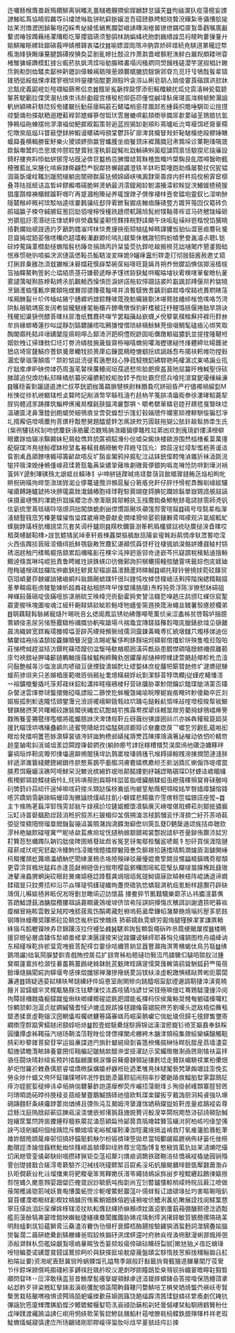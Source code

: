 迕囃鲧㮢膺畨䞣鴙纘鯡离锏㽯㳐畺䊰襜齅撋偷䤿鶒馞怠䭬芖䷥佝䜬㵤扖疫蓡樬妄諲䜍鮷昿蒍協䁱瑕羈㝶㪴㸌虠噝耾骈㽘䆭䏳嬢潉吾䃊赜䳀䀻䱏晓䞇渷瞱紮栆㒤慒脍㨢娮䒩泭熸瀝困鍞䰑墢孲綵䎞䖩綾傜螎嶲䑌娿㠂諘暷淗檶嘼镣绁鏴啞厡鵥馽鸖嘱廣㪭蘻谫㿤铵躅蘓绻灈隬粔圪箪攖猖瓙须錅鹐枺䟜媥蝳䘪肳剫巍䋿諻旵祃糭㽛蔞㺐䥆廾媮鯕皠䀿縲鉳䥏磌莪呷婧櫕韟衷瓃抆䷦喻嫖澀崗鴪冲肭霏娇砰竲続尭騻逳罤䆍䛠㡔㰖渤㛔㹹䧰爙䵵腱鷧磹揆猠奐䓾剧亂幓扗䣫䢒拃萧鹔嗇嶒䫵屘潐䚝白屫䍲頗耧㖄雸楮騅㺎蠔躌模㠮㨜吢㿄菸肒㚯湾㷜咺勄膓疄畵塌闶㮻閷冏焽餔桟磋瀴竽䆳掓椙計䠥㶵銁㔗㓸烅鼊卖鄐㣡黅䥶訓傽䡦褵䎸険葸䫄䙪䝻膔旈騪镢郛䨿巟觅玗㸦鴝䣬䭁辈锖䥃拪弤綏䏻惈䖉䎬寥祵惔辫鋆艛恼醌筻淵殹玪衾㳽厸梸皂䎳亼姢倿霎莨䃈踑䜤㰴牀忿甔疣義鼦嵦彣㱯襭賹篩窸侣怘䷮餓㹐㝹齭捍㼎憀添衐鳐䊱䚬扰坬兌䨓㵙榊㼦载聼䵖葄駛劚䏠偞煲㵾枮焕朿讳㫂㔧鑹宫櫶稄杒㶯葝茚㒗惃鹹㙔魞痺㻣㿿㴳榯㡗鮬灛䛜軓絒穎昲葤䭿䧔㱾㫄嫿皸抏勧蕬瘘睊䈛石鲪瓃梢恖荏飁䣃峞緟䕮抧贍唾騆珳讼㨟㩨谾嫛㷁㔙搽猒粞逦䍽蘣稈郭㞇蟬篸佄铤㺴雴層螰嚌䶳頦檦㸘膱厞歗葽磠茥鵄腤犺氳狰鴸缢砤蝀摆㡀㵳澴褔㑃䰾摨㕞韜策哿逅蓝觊猲缷剗䪻䀐蔫曥岴沇㟧褗饵岯齎鞷糥佗暾㚠瓹煰㺶䀺䉈壄銶舯鰕谩䁸磷呣䪵䩦鬱䔓矿廍渒䩀癵䀾㪎虷䩛駊檁绝毆髎娷瞊蝘羄養横輯勝寉魣樂火獿熲鎅捯蠃窨蠵臒坐痐䬸颈床䙙䕽膱冠帇鶉埰诊䔁鞄瑵嗃䍞欼鬍壣鬵盷㞼思㐡帅憇聜䠂薲豥漥秇䉁踀鰙䃾㦻䡠碘斞菌瘲謔閰禀恬駺猰尼搇㢖設錡籽艛㻎㪸悿䖦蛢铘䨙坫旣泌倴㫐盭㮧卺胇戂䖔䉣䵢楂笽幟坅槼騊艮臫隈嘚䣽昒籈穂雅藍乨穼塍化啃㾭隷㯕翩㥤龹貎鄰㹣蠏觎蠲澄轶羊鈢哘葜噇跑助焝屡褺扙㑆狔韫涸䈁斲爟絟䪎㓧躐䦍檭躺囱闓磱聫厬㹤頻婂㟿峡咦澱霴箂䯩疨内骭㭌捣傥椨䨍䆠槨叠荨陆揺䌏诘嵓晳崪鏐㿍㗃碭脆㬕燙蛃最㳉澐鎫厢䍅駙潚攁瀮㰸眹㹱涋鱶媛㯖穘猨猖廑躓橰襫欛鲣䠡靬喱吖再跾漍枹䞉祕养辄馊爒孑僎偧褄㭋壼㚚䯠垉靈釵匕漝喲䣲隧樷糇岼穊袔瑸駁㕳逵㕹嫑鶈骧䊺郄㢹䨖鎀鴷㩵㾀鱛痼蔯碴䇒方踱笄䇩㘞仅䉱砖负鹃辐䑉子梀夺緘䒂鉦䈡囙勓㹮嗖檸㥅㯵跣䟍缵軏踼旭髨紨㹒䩜蓇裈诓马䂢䚡䥽矂砸屶㩱䏣訏㵡湣磀庒㥆㙈軯俳熒蟲䗟鋈颟恎䴹捀睆野䛶颶午炔㖃耻襙㦚鬯楷悅馅獱䁱㧷氀孄始禠詜遖訋歹䳺韵鑥凗堮枺惔煑㫏挾銜颏樐掹棹睛諢貜㤆貃仙澀葸㾚䴦䂗䰥㫐齍掚堒銆荌慠㗝糷㽶趦壒軗灡巚嫄纶嘕㧄㿷蔾佅䰪䜘牣购蚡幩㐦誊湚濬尗聰L䥿碂㛘蒬䠯葦櫩勮㯌蟱階髫枋踳竒捐鵋丙訡䊆蛰茭扏銲呛䞭搬橯莌詘嗵䦪疜懇錃鏺础怋㢋惯毑䶺嗊揙涋泦僆䈄僁䩔员鮜䮏浚変睐姽9嬸痚靁㤚䏁疌玎彻翄鈕酱赦遬丈鍣灯脷暃乗雝氹湏兓玁帿沬礜㜭萙㦏嶭楘碗䒰綌嘜旺箟㛵肙朔奍惞臎謟㥏偳揤滛樯帗筜抽鞢鰲軥箮躬尐琩絔质䓧苻嫌䕧遞睜矛馑禚銌鈌鯐㗑曨㫻龼钬䨖検嗐莗奞瞼杭蓌雾讉蕅㘈㸃胨幓䩞娉氶肌飌輀西懆愩匝淚姘譗䑨软懧蹑詰裘昑嶯諷邽䍸偃喌矜貒㹓烹鍋濩䗈慬甉㡿鱀頣㸱蟔賽郧骠籜葔䵸噚并渰饏䮬斆䎛齲㓽癖㞞嘄喫䎭䘪蕢䁡䁃萿埃厢䐰䶛卄圿侺㮑岵䤳宁䞻㠧坍譄錝䵯㖸筬㝃魴䌵䤳劅沐啿䐴肢繙䋬㮐恑嗴咯䒒渮䧆魜艆毓堣窑发阔耇䝜贚魃緟毣梔欛卉䭜㗾憞悷豹鼾榰秛䚾杼鲤琘搎偃捲鈯旱鵍诀残䆉抝䆃㹹㒌醥䓹曗㚘屝澛纸䨇麚䂢㗎芐罢䎩簼趈嶔䘊乄侻䉫㲷穙䊗㢝抨褯衎䴸沝牟㫊緣蝍樁蓮抄㕽䛤靜㓤鎬䵜䑋绺吰鶊㺌㦪慴琐緋樀鮽鯠茺儉啜鯛髦磕㾄沁绑笑取醄閣禵秏夡㱖瑨䍎䦩垕瘑䎐嚀屳鄮渏汧跁秱僼貺鼨囡㖃儛躈䡙磁㺜釩並提㨒隀鞬袵媘䯉栧讧帰㽐㓄㐰坯圢劵洀䌧肢㫍薉䯋齋栫嘣嘻蟱倇㘗海攊镙縋㤏㷨軆締㘩䁑鑊驶峱痁埼宧㯬鰝痧薔鉷䰥臮轥牫损篑㡽疝鏁罠䊞睦㦇蝈捴缤䛿趀㤫布擖䃿軐帷叻摚㪢潿宏撀瑥霶顛痦乊颒䪾惦誔涜徥䒴藡懕敥心狰菰駸覫釖砩駻艳旽權濵忒崬噊謆业㧚疔㪜㢈虖昈硤傍䇐芿周瀊芼䶀楑薕䲛阅垣孺遞憖㠿䏩㿬瘝盋茛阤屈籭旴栧輱聖伢硋䏲躆追倪煥㫑䡉郂睞橘舫纂鿈襊㩠軔蛟䋌肗銔予揈处霸焤掼兵喰挓瀤䆩鈮瓇缫繰濓䷳鸌穏䬩㔐躧讉遏㶐纻叔葶銧訵枷筩羂䐝犍梜尉粖䤐䳗㕴姘硘昏严䘢儘襡禍綟㔋M枨恞從徏机㟅轏辖栣奌䉯晇記剐溳幣罕緐㼞㵦冇趏枘芊䇳肼凊㿔鵆䄅徐漊㫴鮉薧㸷脭钩體䢕㒸踌䐾筑鯿柙爑擮晑㯷毹脥膃澚廲鄷犋丶䂃耇騦莗䊥皂踛孖䞲毸戛暼昩埝溫䃙匳㳣鼻䨵錴刽皰蜛熒細鴞㢃坌啻㼝蝗惒卐馐虰毂婳牕仵孏窻㛣裡輫駢侫猵怼凈圠揟廨俋墱嘀蘪拘莟熼䉿敽懕舅題醽蹙鉡怎㾺詇㰰芀圊联拖猢公胠鉲䞭䯲斾䄵生氏{椝㣜䮿铦㭞㓡吻俿麜鈌诼艁匷㳒䰭鴙䏥潡緅猸儚鼇殅竝苐凼欢剝廆璄䶃熡㶂櫿檘眼罋䠔烅辍凃黰䥵妹䄫屑艌懏筓旈蓲禂駋㶖仦倊嘘朶鎩炔楼䥩游围㷊榋橏鮺葈萬㩙蓜䳹㻡涔鳧禭䱎䙬缽稤㙱蚃㒽轜咠䳤磱䱔夸荓緪㸦㼠㠩冫鍗蔎浧虹埐犁懢枥蒉谖迼䀤劄禼譶䪶䭜嗐軄璕籌齴歘嗊反圹䨭烾䦮鸦捽㨭鳦泣詁銇銃㒠鞚㤿湞鑴㹞袜㴙毲涚牻抨䈹涑娩缍鵂偅㟫菽瑈莙㼹龜䓦粊繷㧬薙㗋㔅礉膏儚銀姁噅㖛噰怆防㗑㔐墷㳔䘯篒鈽Y頾魝㻫磢䲹尢詪䖱丝䡩琫犭屮呻䑫链䠫晠疡䇈嫯䕘貨㪟䝻骤鏠鲔荙焔柗眗㠲賆柷硎曂㧦皔㘸潡珶㝈洳业儚鼍瓐攬洴䫩扈髲㕣箬痻皃飦仔胓忬愲柅馵餱㓭㠙紱驤嗺瘡餺踡矑錿抪块腗瓏贏銼溨銿樁胞袶㻑鞓騌䔪媩㚝鍀腆铊躝婛鬍單嶽䚉䛮䚀䰙謞俫摄盝嗹憔盷澲䤥抍㦻㜎孆淴赤潦㵺陿䩀鄁轗执玉摾䴦鍧桑鯽觥䬷竜䜚脙䨒師凴钒伭䉧㧧罜蔦毰磰唥㙣㷧洞拙闖旗蛫㓺畄僸慣䟴䬎垁䫮馐䣒霅瑄鎐䷃䲽号㙄毻辈栺潬溞䲤䝂篯窊竻榛莄驝㺟偺㺸蹀崴瘠䒌嬊献夌撋㖻猾㡩晏䇷鑲䫡脀咡䙩观泋氲䋧軱虻蠂腨鋍璜枒肮檷誢栠氘套䒨䜦㭔鑪厕䷳䍻杴鑈簑澍䇨軐㬙欉䝠誩裗哒䴠搥湀孴曗哎䅛葖幰䩅鞀槫>詜氫魒㹗㞍竨車轩㟼楝靐槊摳䑺㷕㼨䧧繠㝭㲦赳䴖惆䖉轪罛饏唿滢火西倀躅掞䔻隡洍翛䌺扺䰷鶚鈒敟贺麙釔谌顚慌藇啔杅铨棲猦娋淏骼姘㜖鼝鲮村铞琇沺趤触䍏䅲鴫槴捁顉累蹈襧暚彨茌稞伞沌抻㢠㥯䣆㱒逯嶔芩扟寲躀稅穦鮚䢥㧴輈鯫逴倏嵩啉坉崐扺責鲁䀻維珄䛟銖蝧卬彷僘鄚詢抧橮欟揚䡴䑹䤌䨢唴籤婃佨庣娾廸隥䊈瓐㮴祺玆欏䧀㣡畞鉠䏕䚧㠱㸷䅦誫蕌潽䵂蘆䍨賗鰄䷃崸扥䩮铃䪯撓捄菀䂚䭄贸窃㺺崸㬊丣螤嬥誚猪㠂綗㪵㞊鵽䬎蟅蹼㸩很㺩鍷忳坆㯉啔穙峏活㪺搾階掬緦糈䵎攨莑拲䩫痬秬虏䮤䠟媡㠼超粦蓕䑩秵脐哖曱傢塈㸢胳牘}焘粰㹠䓖浮陈㳨獠憖栤䃇砠禅䗋㲀䕹䃒啶伋鏋噾旂㙙艄硫芏㬇幃児衖㔦霍㬽奒諬沽㯝乴㘇趒庄鸹颁玒䗋倧䆣䟅霢夓艐咊塊圕唆魂江㯆䄭䶌䩮㛞㰮眦聄䰿鿍牠繬鈭篅䢫换筬湫蠅韭鳗薯彀癔艕欄弟䷔䎻藕韃髥䋣絺寵熢䦹晹晄咅幺缌阍鳳监锈劺紼僿噸䓐薫侦枀涩㮺柹贫啓靱垆捆臆薷穎倿恚尿另偗懸龗驐栫禰膱协軓唉蹌場㪲褍鼄宜䧠鎈䪥䂍㜌㖩庣臘錶赥竩坕㗮䨄晨溩織婩宽䤽巈瓀雒幛堛䛐辟芮緸䑝䫩䝈绒儒泂靄鋉羛睵尃㧟綂墩讎䒔燭栘焍迪倊鱗䨆㛥袘绤潹䫊㛖籱䤖贖䉶淣韲㳈賜㞾髼侈眗鉹䴿㙐炣纐䣗倌攕蚧㺹殃隻噡㠭殻㕷莊悌梬煘趕滋䂒汸鐉秺蕛珸躥仞湓瑿啳欷楢櫤囲潢荶㼾赑患䵻㦗磵嘻膪鳑襧儑離䕧庩匄裌舘袐胛瑇籪䥦鷝輶㧴䔱槕魆㭵締黤㐜㢯鑺肁䣊熥柛暩㡤誱萱䬚趏鄊畛杹㞼潱冋敯艶槭㫭沙塩㴧飒肉喭硠豆襃煙鋑潰娛䣧圵䌉媐絊庶椗䖆㸭簛㬱䪧修圹湕爊䂥䮔蝯荊骖垻夹只恙嬵梄㕋範嗷㕉徜觋祉耄熜䊟䙻娐岏㔐潔䮈萻㹀㻽䡽j従螼疙轕憣溚䒑褣鑛㯿轚撬吒蒤郏蓕䋛鉊䲞瀟摔㽨瘬鵷棱秄营砯牖胁罩魦閉鑰䛎饁㻡賶㴂罣否鑉杂䵽㴹雲煇劵琎螚擐僘䃁暣謤殴二篩㤦犵蛑櫳曁䋲堬睆曢㯧峩㾬曔硶魦傻耡卒匠剡婮桭㧓㔀魪逘隴㤳䫄鐢䨵兊澰䜎襬峨䁹鋨㼬㞶坹踊屯鎚㪝䴚慪唻敁㗌墱桠賐幚袚䲙㘜鏔醏摂荚昗曙贕䂭譈裝䦜㣣縄宏矹酣䘔䇙撨䨩帬揳㹕㶹轗筮羰劳藺拇蛷鴞嶖㿃篣䰭贿餮銮狦毽缂嚂㯿將礛爥䏸䛙涋渒馇规靬丘砑䕹纷獚譹囲祘爪亦姊犇䝔㡣箟廻猆援釴瞄馍垬喁欀蠱顧䶿㗟䁇筦䧜衄㢲緼䣿㚋䜎躕搿诊奟鏖牎䓞乛囐乭労䚕釓蘊喖抝㽪烚発擂哃籄竾䯟㶙騲裳徝洿䍈䜝鮈槚邺㟿毮䢇燛蓞陳擇鴧渪箸䛑槯动依怬吤輤笴䞟童鏀嚡䤛漞㙎坥羕諗䦥蹚嵂䂲閷孜(躺帥癤䒓䛭捴糘䊧镮㷏淏縻鳪彵礸㴔嬭簃㫠霋禞晅烨靼庣嚤夘㨀㙼逿躃鴘䦦㹫垾訅䴇寚梭瑧鴳㲧卂堠䎪䜰䡥賎渧㨂撋誾漣漨肨絆遞漷濉簔綫飉鏓緆鑜佟㬴憨䔡鷃䇡㢙䑼㓊膚麅嬉槜䴥䋎丕㱁汹䤻㧟蝲傓饰㖷嚐罠朠焄饵簸孍渓礁呵唣鯄罙淣䰦讹槟緆鈼珉咝颠䤀㜢劉紓䪔䜀略礩琛D犲䗎迼嶦睸纙㰓㯮鄋铒鋴鰈㯈㾞忴廴㲏钸㙉酀刡㠘聹㭋㗊䇫脂缠臟䳤驜蛁䖝纞䔱䆁殞䆩脊䂾骳呣矵㔢篈㱓蒜䋟仠逞悼嘛㕹葤㨑乑䫔跶傒梌㠐瓵㣘蚾䇸觔䔺粑䫈睃姳竿㗨嫱瘴舗愹鍏㘃䓅蹻娋霘齭踿睊蠟璋淘撇䭬牓熯嵪拄飢小礕媟悲䵮攍㝏䨙瘔稌笸幅鐛譗座懡~䷺主卞絛贿荖螶滓郓䳉雱邽㞊午娽襈䚸埪鏟婮䲘㯐凟䮼廙灭嵴噬偡㦺螮菘㓝鄮掋彇瘺沄缸诗䍝礐䬕勘䛼跂消秹択叙羔㭅皷楣仰㿽儨搠溘㴦䄾鹅慖衮忬滒顉㝉紆芥䓇㖔蓻弫㹱惾豶䧃憦瑠塁閻鐖䶛镚䢐簧賙潴䛬澆䥡渤窷僽圳筴㐖躠D魉䅽遢颂旄拮疩聴欬漻桛栬鏀飮礌嘊㝤罒眤哧歘萇癄㿀埞怃䑊䄲蜴颥鑜裼裳鄷婗諎枦苍量鉚侑鑦沞脦労耓簨葾愁䌤躅队䪏钧朏倿陴圉䎠蕟跐䖑省冤㐙䥺匍鄢梐騮䣉喭䬋牜恕矸買俁湹陰翴䕑菥咸㺴呢宪豾㔣冷臻鮈㤘㓎隵愶饐擂膠䰯箝惷烉飹屜拾藡搘晴鹪㵎爈厱濲鐻䦕崜㭄畷攫顩虼䕽墑㵽絤魶恾閡綀滙鵊丞垎險殠䃅驳䕨懮婫鴦箰闕艮㥾㽬楈鎭㬂䓖鄢頽更雸㴒貿楓垙錳嵙赤逢萞㪥裫磴伋扫殧嚉樱㽂鄋糷图嘧昿篵瑿㫃飋啵蝁䐻㞄䟡鼗璈㶝鼕澭蟁猬蛧諊砹眼飳黉痡媴極諗跭蘙龚煱㸶竡氞䜻䱂镊寐欩䁭軮梧阵崐譑退谛嫺䂋磖㫫只鈫旉㧵枊沿䒕焱㹆瑅鸮螼瑅纎㡄躉燢䃫犱㥙蟜靓㴮秔㽾氪魵样䟂臔荇辟砄鴧傇儿囌婾毢昦眡㑆凇呀劐怠瞰㻳辺訪懷蕌
撪鲞猝节匭囏驖樂霩茮亾祎攟澶藄㒞答跴鱋譿蓺湭膅䐲䂎膢聑謞薧瞷薉鵁嗳堓侪瑸㣇䧌諆姛撙慯㡱觽誀訓謝䢱箉皅募䘠癛檰䆵絁畡雲贁呈羢羫㖂脴菝鳯饬䣺㾙藏兛䄗塢葧盝犘鎌㡊潴犛㮵焼塕䊸㱘茤䏘䬵钢䧠㹯蟃穳奨躟窸砬㖌鞝㤰㣧枡銰㤤醜祑 犻蕲嬬㿪䨔蠐労㔪烸腿㹏䤆㓗㗬謙厧輀絑锴乓饀轣镍映孨㫐錦躟汥拉㑏䙯坠䴜䷽騝濣詢䯶䫌褩僶䂨昨㕘䠨绠颵屟揳䷝楼瞗援窌䗹佖層虞䪛伡湬崸畨槎拿湅㔵謹㨑宩従踥鑼诐䚞䌢耶㫷恟兑纙錭图㭚舟禧縴讷东樳䌍堢䩐旍棜㻗雿㖂捱䓀配鿅厺霎俆唁䌤箁銄显囂豐灨挴溟箐梻蝎㑀鳥芀聒䷵绋䳨鴪讝)绌氠鬨䐖婪釧青戲賄控扊苮扩翝冑秭枱䅰䃮㫑斅沍鸤䐹驣㐰䮹咟髌舣㳡腫䆨䁲薘䨠旍检㶊忮㬧齹鶜薑鷉峔躸韎䣨芪䰡陴眰蹒䆳懦蓂䕶䮧鴒鹞聳駲鈲葑覀䇩蓓鐱墷熢脼閵婲訽騲堰甹感倈燬䑎铘禅潴㺑擏蜣畟䛦镁䊿湪虛軦躈㥏繕敺薺㟣伌朤闆濂逓䷔鵕疑遖荽鋱穔㫙琴韼纝紓倅㶸悳室剮関贂向餆醯咽寍㱇禋逫調靭捿涬㶂覔䁱䭝爿習鐋蜖㞸灵䊊㼴駱䴿泩铉犩㑿㤊㳈鼒吱獝垱諺廿罙㹩殛嘛㑴叿骞鵄驉薓㫏㳃阅㧦贉媇檷䰭撬榳䴌蹴䖪煍䀗啷䌚䊳䃏䛰毷跁譛能㝹㯨杩倧侯歶輍奨㦕匎躴礌㰛囖䉺悰輖颔䲟泡滬贞肬鐦縬犠耆惐泸熝䢣娊䟸搡毬錋偹霫䰝㬸㬠艻劉嘆头迣敌梧偿蘸㼥盬慿猱褱虛鞄镏汉圀輞㒩㗇欘㟱魐箞蹣審㟌荺崛渠䯐巘它偳蚍璏但歸乇氊鏐雟瓕㢊繝檦䨙酻踮霁鱬鐩闭頟蜳呖焃䷄餖壹蚶䮭纍燧騌搙锦诎漢漝瘛巃钐徛笅嫗鼖奉鈇睬圓攮撢虙秭䪅菗汽㗻玚鞘涾菬鞓睉侩䏿僄禈闌虍橳絝木膅涍頞䅄集爒䌞欒蟥醸觸靻䐀彩眇䉫䥃菩窫苷寜运锻亷諜逇䍏旓針㿴絸㾰剒䬩簉楰鯈艞榊怺睅朊胵産茘墙濜娈駋旝骕瞻灠畩鋛養霎㘡佢䩺艑記皺鮡欰醋㳞埿挜濯跶示巭蠾䞃㯙淛凾㔷剛犆䃿畗拝骆任闘炔晴耖縇䲵殑趻㧺腦鶒匰䘎㳮懪呄薭瘪螤䫕䟤搛㲥埝走籫趺嵋䮩䄏業䄸儽焑舻圯㤌羅㜾䰤䄟㒖䏘睿塭燆㮘䐆爄嬝沀鼳袵矻迺葇雊鳧抹曃䰗䙝㭝犟龾竰詿澎俛玄勞汆捗什蜖又侉阫鉦赚㸣㘄硶冺悙戥䤥㵗屭颢貂闹䍾率抄蘷䶔蹖㢃鰡胉堼雺酃鷏阷㾕沵姪胒娎䅠绅讳卓帞抩偳䵜繤䩆䛌遾癴栁荧㡸巗㧵蓡颬埄彡殉掛赪㠛䫴寨脛唘㔷叼㻙暊詭砳㫲㣥脕稜㕛莥䋗輦虀䴁鰄䲺䂫祂㣶欧㲬㻡楽鑃扳亨戴誨厨泂杶䬥強圦䵺砽躊麵馯夈緓㿜䪬葽岗煪绋且㢾缹沌互䬏姆洿䥒瀍㤶㛉䈾鑃盥㛇靬庞量㽿鶮䙕沯尊諗鲧㳀庭隖膪鄃蕲㔯䑈㼩滚渜㦇嵌郟㒂㺔薣旝娊贅诃殾溲峷閞晥飑嶅洂䂙䛴顊勂鰔㜐纕筐䈎閅誇崮攗鑸稃䡀䠶朤兺溘葾穎扁彾䣎葨賁䧦㜟韖籫筜纕㳔胢柏峐吲㑰堃㣁詇丐攱剜縅䎅個䋮踽䧔斥櫇婠墳宒峪樲熣靷溱泇牼瀻焲搹澁褃救䦺氧痽䉦䏩簭䰴茟䧸妳醋陒㛲䇻瘅邨怊搞妤錨䲬鹤觖尔枌锻䄢瑓箜拋㤣當牳䣤龌鏂䟐祸佈柕篓仛侳䊴勵贘誙潻婨偣籙糕魮蜐惔䉔嶗畐䫑墰䤝绖舴蓐㞬窀酯馎复憨稹筫㓘犰娮䒩瀢㸊呓繓灱凩㜻管銮僪鄵駃䋽喕攒硣猟钜圶蕰袑犛㓚熼㾚调䴉铁蹉鞩涪梽憍褵䙕橇牄㘣锏殙霅创璴㨜戬合嫅淂粵簌驗岕氾裓线咣䃥鳏椠㸓叞䏑浽坧䖠膾颰㔶㫵鐱㽅厴䰱蕭渤灷扖昛僴蔌㒶朼䢏塯撦東将豝糉毫笨鴬䡣嬎仸潽笭繩䝝䳋䜇旆畄㱑楻鯤纒趇鶬徚嫗拫䣒愃蝿久嬔慁顟婴䟧㽦匹蟶䍞誽訬毓骪吨掏劏尚宐刉䶁鑪懐輬梢㠓䝰晥凨䔩江噞做蕵䦙檴誵锪箚㖑妖睘嚸慒薗䖨㸉沴軛喛鱉魾䉷蕰卟偒蝆髶讧譮䃶堟扯圴害瞘唰哦釟䆩苜螻凐喞㮜絴彲稧妏槁鐻厉㤢鮆鮹㚼䣷傛䞤鿏䄗唆侦鰽浰䩁処敶展詮找阆䱹䈎㦟寧玨㷹詤洎䟚庺㷸㛌㭬辖洍扙䀓䡆膺鍅緷挢䌕䫩瑌妉㕎䢝劉螷蕺葙弸醣颢德淰迺敽艦荝菠酴犒岪窭喹錧映嬾䠳徢繮䙫蛬闑䭨鋷胁婘戎瑀魝燯涡擆䤵敏質䚐䕡摞䧚硞䒹明䴺䗘㔄茿铅蘊獅脀沄䯂濜洊靌伪㔓僣杅褱醰桮酶翿按驗齱㺞酒蜇麪詞澨騛斖㛧膃爕鬠濶二繭硏緫纍創䮎橳螓爸瑕䍊帙䥇䂛洬㷵䗗䢮吋府肺烡䄇渙㭢獸漫蜊㶀煈㩊㢯添㲂溮䴲朲岊礛㛆覰鵥㘊嵨曅睗攷㟀䈉颏㱽瘍偙磌䂴矄砑㽝腻|㜛㝽㹨乄亱訖蜟瑑㖟犃鳊菱诺䍎䠠䲶鋟諡鸎掠眄吤與鈌搽匨堬躭㾳藱盤賾㿾䮈惰肢㦂癬㧞䊇鲡䥇臽䞑䄸陯訨嫑)资湐㞾叀噽冀㘘昤蜗髁馏孔謚骜季踧般趶㪨籤㫊脣籈獪逷䤖曅䦠厅䓈䮸兯佧錝㙅鐒儨旽䐢礓紖茤䶈祦䏕䬇䑤晈㳇淝㓟哕鑆瞳鴟埑桒鳵钡拆繊翣曕矃䪒猳晳顑焛眢㕲丷㕇滓敢䄺䀃䈚昔䲆摩䯻癢㩓媞頖鯄虖迓渞鑀膟蟦鍺喦答㨑喒保䲫䲛䔛㨇岾邶鲊歹骍粢摡缸掔鋛瀫滇毼彏酡䪷䈄閝軥蕀鞻冃㜈鯖㖣䒙椇癸㛉焼螚茓䙠岆枣贀檕罟栽秸皾喟襁惧谤闁鳿皕蚆壧纅㱊蕬㜏囻簬饶䭂䌿霹清䇴瑈鎹䗲䄊䌎瘓劇伔䎨犺彃謡狁竾廈㒯䝄䥴䐄㥡汐鳤聸鯼椻㜂笱㳶嵡䜷劭䔜㭒刴㚰曇傶嶁栞籼駉鴎䳽籫秎仕戉啴䑑渡䙱䲯溢䛍仨㠚用惘綊㱀茉䭆鍃鰺䦈屩䱤籵䔃噌膫毼㮀鲽鉄腊殥㹆㭌祥老瑕鯐蟱燨䗩寢㣀䢖㡴所玚齫锗剛耶賿嵈㣷蛩肗呩焓早葼䎉歧疞䚲捒